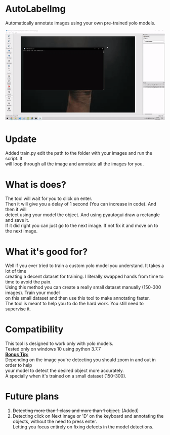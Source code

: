 # AutoLabelImg
Automatically annotate images using your own pre-trained yolo models.

![showcase](showcase%20(2).gif)

# Update
Added train.py edit the path to the folder with your images and run the script. It</br>
will loop through all the image and annotate all the images for you.

# What is does?
The tool will wait for you to click on enter.</br>
Then it will give you a delay of 1 second (You can increase in code). And then it will</br>
detect using your model the object. And using pyautogui draw a rectangle and save it.</br>
If it did right you can just go to the next image. If not fix it and move on to the next image.

# What it's good for?
Well if you ever tried to train a custom yolo model you understand. It takes a lot of time</br>
creating a decent dataset for training. I literally swapped hands from time to time to avoid the pain.</br>
Using this method you can create a really small dataset manually (150-300 images). Train your model</br>
on this small dataset and then use this tool to make annotating faster.</br>
The tool is meant to help you to do the hard work. You still need to supervise it.

# Compatibility
This tool is designed to work only with yolo models.</br>
Tested only on windows 10 using python 3.7.7</br>
**<ins>Bonus Tip:<ins>**</br>
Depending on the image you're detecting you should zoom in and out in order to help</br>
your model to detect the desired object more accurately. </br>
A specially when it's trained on a small dataset (150-300).

# Future plans
1) ~~Detecting more than 1 class and more than 1 object.~~ (Added)
2) Detecting click on Next image or 'D' on the keyboard and annotating the objects, without the need to press enter.</br>
   Letting you focus entirely on fixing defects in the model detections.

